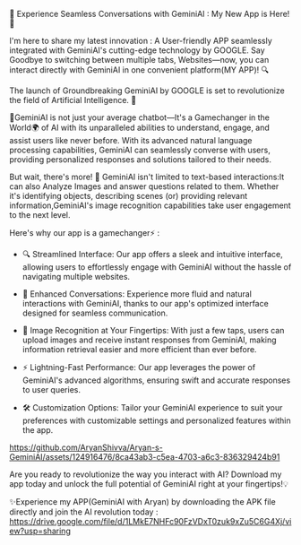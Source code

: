 🌟 Experience Seamless Conversations with GeminiAI : My New App is Here! 🌟

I'm here to share my latest innovation : A User-friendly APP seamlessly integrated with GeminiAI's cutting-edge technology by GOOGLE. Say Goodbye to switching between multiple tabs, Websites—now, you can interact directly with GeminiAI in one convenient platform(MY APP)! 🔍

The launch of Groundbreaking GeminiAI by GOOGLE is set to revolutionize the field of Artificial Intelligence. 🌟

🌟GeminiAI is not just your average chatbot—It's a Gamechanger in the World🌍 of AI with its unparalleled abilities to understand, engage, and assist users like never before. With its advanced natural language processing capabilities, GeminiAI can seamlessly converse with users, providing personalized responses and solutions tailored to their needs.

But wait, there's more! 🌈
GeminiAI isn't limited to text-based interactions:It can also Analyze Images and answer questions related to them. Whether it's identifying objects, describing scenes (or) providing relevant information,GeminiAI's image recognition capabilities take user engagement to the next level.

Here's why our app is a gamechanger⚡️ : 

* 🔍 Streamlined Interface: Our app offers a sleek and intuitive interface, allowing users to effortlessly engage with GeminiAI without the hassle of navigating multiple websites.

* 💬 Enhanced Conversations: Experience more fluid and natural interactions with GeminiAI, thanks to our app's optimized interface designed for seamless communication.

* 📸 Image Recognition at Your Fingertips: With just a few taps, users can upload images and receive instant responses from GeminiAI, making information retrieval easier and more efficient than ever before.

* ⚡️ Lightning-Fast Performance: Our app leverages the power of GeminiAI's advanced algorithms, ensuring swift and accurate responses to user queries.

* 🛠 Customization Options: Tailor your GeminiAI experience to suit your preferences with customizable settings and personalized features within the app.

https://github.com/AryanShivva/Aryan-s-GeminiAI/assets/124916476/8ca43ab3-c5ea-4703-a6c3-836329424b91



Are you ready to revolutionize the way you interact with AI? Download my app today and unlock the full potential of GeminiAI right at your fingertips!💡

✨Experience my APP(GeminiAI with Aryan) by downloading the APK file directly and join the AI revolution today : https://drive.google.com/file/d/1LMkE7NHFc90FzVDxT0zuk9xZu5C6G4Xj/view?usp=sharing

